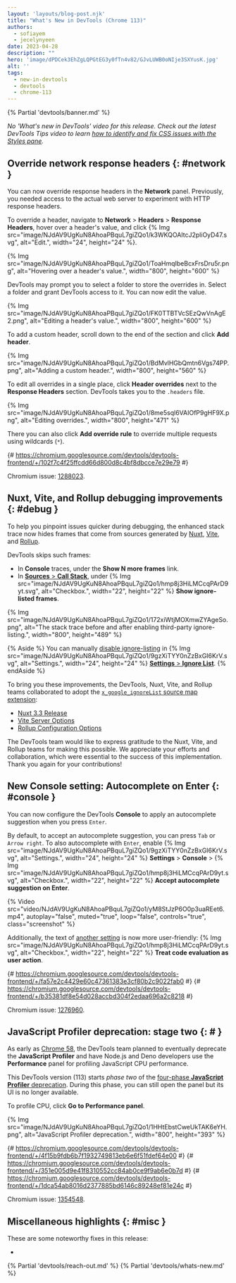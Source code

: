 ```yaml
---
layout: 'layouts/blog-post.njk'
title: "What's New in DevTools (Chrome 113)"
authors:
  - sofiayem
  - jecelynyeen
date: 2023-04-28
description: ""
hero: 'image/dPDCek3EhZgLQPGtEG3y0fTn4v82/GJvLUWB0oNIje3SXYusK.jpg'
alt: ''
tags:
  - new-in-devtools
  - devtools
  - chrome-113
---
```

<!--image/dPDCek3EhZgLQPGtEG3y0fTn4v82/gctGASDKBFTUtOQqVq2H.png  -->

{% Partial 'devtools/banner.md' %}

*No 'What's new in DevTools' video for this release. Check out the latest DevTools Tips video to learn [how to identify and fix CSS issues with the Styles pane](https://youtu.be/iuZx0kHS0Xs).*

<!-- $contentStart -->

## Override network response headers {: #network }

You can now override response headers in the **Network** panel. Previously, you needed access to the actual web server to experiment with HTTP response headers.

To override a header, navigate to **Network** > **Headers** > **Response Headers**, hover over a header's value, and click {% Img src="image/NJdAV9UgKuN8AhoaPBquL7giZQo1/k3WKQOAItcJ2pliOyD47.svg", alt="Edit.", width="24", height="24" %}.

{% Img src="image/NJdAV9UgKuN8AhoaPBquL7giZQo1/ToaHmqIbeBcxFrsDru5r.png", alt="Hovering over a header's value.", width="800", height="600" %}

DevTools may prompt you to select a folder to store the overrides in. Select a folder and grant DevTools access to it. You can now edit the value.

{% Img src="image/NJdAV9UgKuN8AhoaPBquL7giZQo1/FK0TTBTVcSEzQwVnAgE2.png", alt="Editing a header's value.", width="800", height="600" %}

To add a custom header, scroll down to the end of the section and click **Add header**.

{% Img src="image/NJdAV9UgKuN8AhoaPBquL7giZQo1/BdMvlHGbQmtn6Vgs74PP.png", alt="Adding a custom header.", width="800", height="560" %}

To edit all overrides in a single place, click **Header overrides** next to the **Response Headers** section. DevTools takes you to the `.headers` file.

{% Img src="image/NJdAV9UgKuN8AhoaPBquL7giZQo1/8me5sql6VAIOfP9gHF9X.png", alt="Editing overrides.", width="800", height="471" %}

There you can also click **Add override rule** to override multiple requests using wildcards (`*`).

{# https://chromium.googlesource.com/devtools/devtools-frontend/+/102f7c4f25ffcdd66d800d8c4bf8dbcce7e29e79 #}

Chromium issue: [1288023](https://crbug.com/1288023).

## Nuxt, Vite, and Rollup debugging improvements {: #debug }

To help you pinpoint issues quicker during debugging, the enhanced stack trace now hides frames that come from sources generated by [Nuxt](https://nuxt.com/), [Vite](https://vitejs.dev/), and [Rollup](https://rollupjs.org/).

DevTools skips such frames:

- In **Console** traces, under the **Show N more frames** link.
- In [**Sources** > **Call Stack**](/docs/devtools/javascript/reference/#show-ignore-listed-frames), under {% Img src="image/NJdAV9UgKuN8AhoaPBquL7giZQo1/hmp8j3HiLMCcqPArD9yt.svg", alt="Checkbox.", width="22", height="22" %} **Show ignore-listed frames**.

{% Img src="image/NJdAV9UgKuN8AhoaPBquL7giZQo1/172xiWtjMOXmwZYAgeSo.png", alt="The stack trace before and after enabling third-party ignore-listing.", width="800", height="489" %}

{% Aside %}
You can manually [disable ignore-listing](/docs/devtools/settings/ignore-list/#skip-third-party) in {% Img src="image/NJdAV9UgKuN8AhoaPBquL7giZQo1/9gzXiTYY0nZzBxGI6KrV.svg", alt="Settings.", width="24", height="24" %} [**Settings** > **Ignore List**](/docs/devtools/settings/ignore-list/).
{% endAside %}

To bring you these improvements, the DevTools, Nuxt, Vite, and Rollup teams collaborated to adopt the [`x_google_ignoreList` source map extension](/articles/ignore-list):

- [Nuxt 3.3 Release](https://nuxt.com/blog/v3-3#better-logging-in-browser-devtools)
- [Vite Server Options](https://vitejs.dev/config/server-options.html#server-sourcemapignorelist)
- [Rollup Configuration Options](https://rollupjs.org/configuration-options/#output-sourcemapignorelist)

The DevTools team would like to express gratitude to the Nuxt, Vite, and Rollup teams for making this possible. We appreciate your efforts and collaboration, which were essential to the success of this implementation. Thank you again for your contributions!

## New Console setting: Autocomplete on Enter {: #console }

You can now configure the DevTools **Console** to apply an autocomplete suggestion when you press `Enter`.

By default, to accept an autocomplete suggestion, you can press `Tab` or `Arrow right`. To also autocomplete with `Enter`, enable {% Img src="image/NJdAV9UgKuN8AhoaPBquL7giZQo1/9gzXiTYY0nZzBxGI6KrV.svg", alt="Settings.", width="24", height="24" %} **Settings** > **Console** > {% Img src="image/NJdAV9UgKuN8AhoaPBquL7giZQo1/hmp8j3HiLMCcqPArD9yt.svg", alt="Checkbox.", width="22", height="22" %} **Accept autocomplete suggestion on Enter**.

{% Video src="video/NJdAV9UgKuN8AhoaPBquL7giZQo1/yM8StJzP6O0p3uaREet6.mp4", autoplay="false", muted="true", loop="false", controls="true", class="screenshot" %}

Additionally, the text of [another setting](/docs/devtools/settings/preferences/#console) is now more user-friendly: {% Img src="image/NJdAV9UgKuN8AhoaPBquL7giZQo1/hmp8j3HiLMCcqPArD9yt.svg", alt="Checkbox.", width="22", height="22" %} **Treat code evaluation as user action**.

{# https://chromium.googlesource.com/devtools/devtools-frontend/+/fa57e2c4429e60c47361383e3cf80b2c9022fab0 #}
{# https://chromium.googlesource.com/devtools/devtools-frontend/+/b35381df8e54d028accbd304f2edaa696a2c8218 #}

Chromium issue: [1276960](https://crbug.com/1276960).

## JavaScript Profiler deprecation: stage two {: # }

As early as [Chrome 58](/blog/devtools-javascript-cpu-profile-migration-2/), the DevTools team planned to eventually deprecate the **JavaScript Profiler** and have Node.js and Deno developers use the **Performance** panel for profiling JavaScript CPU performance.

This DevTools version (113) starts *phase two* of the [four-phase **JavaScript Profiler** deprecation](https://github.com/ChromeDevTools/rfcs/discussions/2#discussioncomment-5189668). During this phase, you can still open the panel but its UI is no longer available.

To profile CPU, click **Go to Performance panel**.

{% Img src="image/NJdAV9UgKuN8AhoaPBquL7giZQo1/1HHtEbstCweUkTAK6eYH.png", alt="JavaScript Profiler deprecation.", width="800", height="393" %}

{# https://chromium.googlesource.com/devtools/devtools-frontend/+/4f15b9fdb6b7f1932749813eb6e6f51fdef64e00 #}
{# https://chromium.googlesource.com/devtools/devtools-frontend/+/351e005d9e41f8310552cc84ab0ce9f9ab6e0b7d #}
{# https://chromium.googlesource.com/devtools/devtools-frontend/+/1dca54ab8016d2377885bd6146c89248ef81e24c #}

Chromium issue: [1354548](https://crbug.com/1354548).


## Miscellaneous highlights {: #misc }

These are some noteworthy fixes in this release:

- 

<!-- $contentEnd -->

{% Partial 'devtools/reach-out.md' %}
{% Partial 'devtools/whats-new.md' %}
